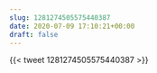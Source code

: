 ```yaml
---
slug: 1281274505575440387
date: 2020-07-09 17:10:21+00:00
draft: false
---
```


{{< tweet 1281274505575440387 >}}
